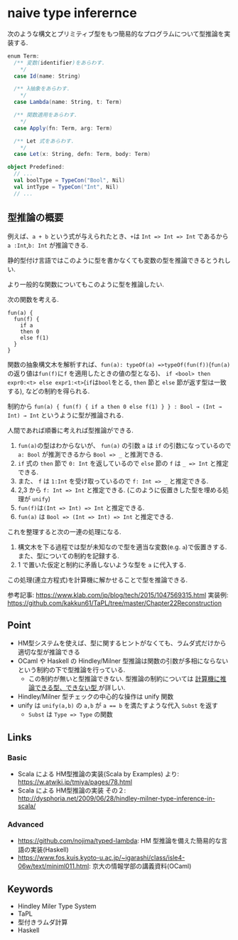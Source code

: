 # naive type inferernce

次のような構文とプリミティブ型をもつ簡易的なプログラムについて型推論を実装する.

```scala
enum Term:
  /** 変数(identifier)をあらわす.
    */
  case Id(name: String)

  /** λ抽象をあらわす.
    */
  case Lambda(name: String, t: Term)

  /** 関数適用をあらわす.
    */
  case Apply(fn: Term, arg: Term)

  /** Let 式をあらわす.
    */
  case Let(x: String, defn: Term, body: Term)
```

```scala
object Predefined:
  // ...
  val boolType = TypeCon("Bool", Nil)
  val intType = TypeCon("Int", Nil)
  // ...
```

## 型推論の概要
例えば、`a + b` という式が与えられたとき、`+`は `Int => Int => Int` であるから `a :Int`,`b: Int` が推論できる.

静的型付け言語ではこのように型を書かなくても変数の型を推論できるとうれしい.

より一般的な関数についてもこのように型を推論したい.

次の関数を考える.

```
fun(a) {
  fun(f) {
    if a
    then 0
    else f(1)
  }
}
```

関数の抽象構文木を解析すれば、`fun(a): typeOf(a) =>typeOf(fun(f))`(`fun(a)`の返り値は`fun(f)`に`f` を適用したときの値の型となる)、 `if <bool> then expr0:<t> else expr1:<t>`(`if`は`bool`をとる, `then` 節と `else` 節が返す型は一致する), などの制約を得られる.


制約から `fun(a) { fun(f) { if a then 0 else f(1) } } : Bool → (Int → Int) → Int` というように型が推論される.

人間であれば順番に考えれば型推論ができる. 

1. `fun(a)`の型はわからないが、 `fun(a)` の引数 `a` は `if` の引数になっているので `a: Bool` が推測できるから `Bool => _` と推測できる. 
2. `if` 式の `then` 節で `0: Int` を返しているので `else` 節の `f` は `_ => Int` と推定できる. 
3. また、 `f` は `1:Int` を受け取っているので `f: Int => _` と推定できる. 
4.  2,3 から `f: Int => Int` と推定できる. (このように仮置きした型を埋める処理が `unify`)
5.  `fun(f)`は`(Int => Int) => Int` と推定できる.
6.  `fun(a)` は `Bool => (Int => Int) => Int` と推定できる.

これを整理すると次の一連の処理になる.

1. 構文木を下る過程では型が未知なので型を適当な変数(e.g. `a`)で仮置きする. また、型についての制約を記録する.
2. 1 で置いた仮定と制約に矛盾しないような型を `a` に代入する.

この処理(連立方程式)を計算機に解かせることで型を推論できる.

参考記事: https://www.klab.com/jp/blog/tech/2015/1047569315.html
実装例: https://github.com/kakkun61/TaPL/tree/master/Chapter22Reconstruction

## Point
- HM型システムを使えば、型に関するヒントがなくても、ラムダ式だけから適切な型が推論できる
- OCaml や Haskell の Hindley/Milner 型推論は関数の引数が多相にならないという制約の下で型推論を行っている.
  - この制約が無いと型推論できない. 型推論の制約については [計算機に推論できる型、できない型
](https://www.wantedly.com/companies/wantedly/post_articles/349494)が詳しい.
- Hindley/Milner 型チェックの中心的な操作は unify 関数
- unify は `unify(a,b)` の `a,b` が `a == b` を満たすような代入 `Subst` を返す
  - `Subst` は `Type => Type` の関数


## Links
### Basic
- Scala による HM型推論の実装(Scala by Examples) より: https://w.atwiki.jp/tmiya/pages/78.html
- Scala による HM型推論の実装 その２: http://dysphoria.net/2009/06/28/hindley-milner-type-inference-in-scala/

### Advanced
- https://github.com/nojima/typed-lambda: HM 型推論を備えた簡易的な言語の実装(Haskell)
- https://www.fos.kuis.kyoto-u.ac.jp/~igarashi/class/isle4-06w/text/miniml011.html: 京大の情報学部の講義資料(OCaml)

## Keywords

- Hindley Miler Type System
- TaPL
- 型付きラムダ計算
- Haskell
